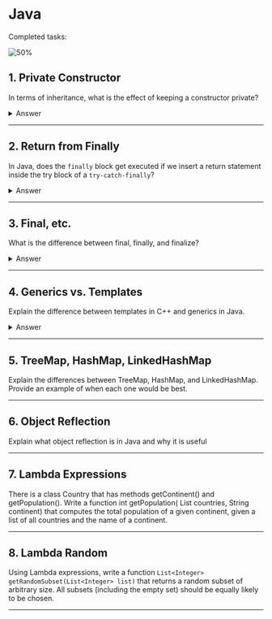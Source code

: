 # Java

Completed tasks:

![50%](https://progress-bar.xyz/50)

## 1. Private Constructor

In terms of inheritance, what is the effect of keeping a constructor private?

<details>
<summary>Answer</summary>

We can hide the constructor from the outside world, but we can still create an instance of the class using the internal
static class, for example.
Useful for creating a builder or singleton pattern.

#### Implementation

```java
public class MyClass {
    public int num = 1;

    private MyClass() {
    }

    private MyClass(int num) {
        this.num = num;
    }

    static class Builder extends MyClass {
        public Builder() {
            super(14);
        }
    }
}

public class Main {
    static void main(String[] args) {
        System.out.println(new MyClass.Builder().num); // 14
    }
}
```

</details>

<hr/>

## 2. Return from Finally

In Java, does the `finally` block get executed if we insert a return statement inside the try block of a
`try-catch-finally`?

<details>
<summary>Answer</summary>

Yes, the `finally` block will be executed anyway.

It is better shown in compiled bytecode.
If we have a return statement inside `finally` block, then we execute every branch,
store the result values, but always will return a statement in finally. If the final block doesn't have a return
statement, then we will return the value from the try or catch block.

The only case when the final block will not be executed is when an unhandled error occurs. Like JVM stops or Thread is killed.

#### Implementation

Original code:

```java
public class FinallyBlock {
    @SuppressWarnings("ConstantValue")
    int someExceptionMethod() {
        if (true) {
            throw new RuntimeException("Some exception");
        }
        return 42;
    }

    int someMethod() {
        return 42;
    }

    @SuppressWarnings({"finally", "ReturnInsideFinallyBlock"})
    int withFinallyBlock() {
        try {
            System.out.println("Executing someMethod");
            return someExceptionMethod();
        } catch (Exception exception) {
            System.out.println("Exception caught: " + exception.getMessage());
            return someMethod();
        } finally {
            System.out.println("Finally executed");
            return 0;
        }
    }

    static void main() {
        FinallyBlock finallyBlock = new FinallyBlock();
        System.out.println(finallyBlock.withFinallyBlock());
    }
}
```

Compiled bytecode:

```java
public class FinallyBlock {
    int someExceptionMethod() {
        throw new RuntimeException("Some exception");
    }

    int someMethod() {
        return 42;
    }

    @SuppressWarnings({"finally", "ReturnInsideFinallyBlock"})
    int withFinallyBlock() {
        try {
            System.out.println("Executing someMethod");
            int var1 = this.someExceptionMethod(); // return is erased
            // return this.someExceptionMethod();; // if finally block doesn't have a return statement
        } catch (Exception exception) {
            System.out.println("Exception caught: " + exception.getMessage());
            int var2 = this.someMethod(); // return is erased
            // return this.someMethod(); // if finally block doesn't have a return statement
        } finally {
            System.out.println("Finally executed");
            return 0; // always use finally return statement if present
        }
    }

    static void main() {
        FinallyBlock finallyBlock = new FinallyBlock();
        System.out.println(finallyBlock.withFinallyBlock());
    }
}
```

</details>

<hr/>

## 3. Final, etc.

What is the difference between final, finally, and finalize?

<details>
<summary>Answer</summary>

`final` - is a marker of a class, method or a variable that can't be overridden.

`finally` - is a block of code that will be executed after `try-catch-finally` block.

`finalize` - is a method called when an object is garbage collected. Shall be used as a cleanup point. BUT it is marked
for removal in Java 9, it actually creates a number of issues with gc. So java has moved to another approach using `java.lang.ref.Cleaner` and `java.lang.ref.PhantomReference`.

#### Implementation

```java
public class FinalDifference {
    @SuppressWarnings({"removal", "FinalizeCalledExplicitly"})
    final void tryToFinalize() {
        System.out.println("Call to finalize");
        try {
            this.finalize();
        } catch (Throwable e) {
            throw new RuntimeException(e);
        } finally {
            System.out.println("Finalize finished");
        }
    }

    static void main() {
        FinalDifference finalDifference = new FinalDifference();
        finalDifference.tryToFinalize();
    }
}
```

</details>

<hr/>

## 4. Generics vs. Templates

Explain the difference between templates in C++ and generics in Java.

<details>
<summary>Answer</summary>

In C++, templates are compile-time types, while in Java, generics are runtime types. 

In C++, after compilation, templates are replaced with concrete types, which helps ensure type safety. Even at runtime, we know exactly what type we are working with. 

In Java, however, type erasure occurs, so we don’t know the exact type at runtime. We need to perform casting to make sure we are working with the correct type.

So C++ can and java can't:
- Use primitive types in templates
- Create an instance of a template type
- Use static class in template, because C++ will compile two different versions of class.
</details>
<hr/>

## 5. TreeMap, HashMap, LinkedHashMap

Explain the differences between TreeMap, HashMap, and LinkedHashMap. Provide an example of when each one would be best.

<hr/>

## 6. Object Reflection

Explain what object reflection is in Java and why it is useful

<hr/>

## 7. Lambda Expressions

There is a class Country that has methods getContinent() and getPopulation(). Write a function int getPopulation(
List<Country> countries,
String continent) that computes the total population of a given continent, given a list of all countries and the name of
a continent.

<hr/>

## 8. Lambda Random

Using Lambda expressions, write a function `List<Integer> getRandomSubset(List<Integer> list)` that returns a random
subset of arbitrary
size. All subsets (including the empty set) should be equally likely to be chosen.

<hr/>
